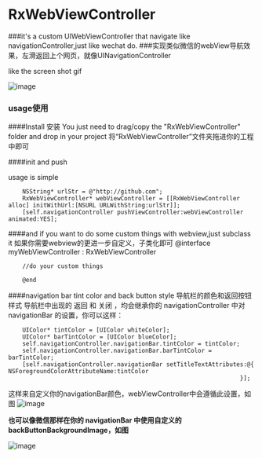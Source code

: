 # RxWebViewController

###it's a custom UIWebViewController that navigate like navigationController,just like wechat do.
###实现类似微信的webView导航效果，左滑返回上个网页，就像UINavigationController 


like the screen shot gif

![image](http://img.hb.aicdn.com/2f0b4c69b8926b2ebf9dd21503abb5a2305aab58124b5d-GWa5HK_fw658)

### usage使用

####Install 安装
You just need to drag/copy the "RxWebViewController" folder and drop in your project
将“RxWebViewController”文件夹拖进你的工程中即可

####init and push 

usage is simple
   		
   		NSString* urlStr = @"http://github.com";
		RxWebViewController* webViewController = [[RxWebViewController alloc] initWithUrl:[NSURL URLWithString:urlStr]];
    	[self.navigationController pushViewController:webViewController animated:YES];

####and if you want to do some custom things with webview,just subclass it 如果你需要webview的更进一步自定义，子类化即可
		@interface myWebViewController : RxWebViewController

		//do your custom things

		@end
                                
                                
####navigation bar tint color and back button style 导航栏的颜色和返回按钮样式
导航栏中出现的 返回 和 关闭 ，均会继承你的 navigationController 中对 navigationBar 的设置，你可以这样：

		UIColor* tintColor = [UIColor whiteColor];
    	UIColor* barTintColor = [UIColor blueColor];
		self.navigationController.navigationBar.tintColor = tintColor;
    	self.navigationController.navigationBar.barTintColor = barTintColor;
    	[self.navigationController.navigationBar setTitleTextAttributes:@{                                                          			NSForegroundColorAttributeName:tintColor
                                                                      }];
                                                                      
 这样来自定义你的navigationBar颜色，webViewController中会遵循此设置，如图
 ![image](http://img.hb.aicdn.com/acb26e875aa8d63b17fdcc92724979306c440acbdbcc-EK1uKx_fw658)
 
 
 **也可以像微信那样在你的 navigationBar 中使用自定义的 backButtonBackgroundImage，如图**
 
 ![image](http://img.hb.aicdn.com/ab84843887791178ba8764b9bde04f4b34f338cc10f8e-1umnI5_fw658)